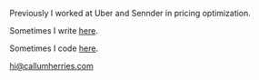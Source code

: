 Previously I worked at Uber and Sennder in pricing optimization.

Sometimes I write [here](https://callumherries.com).

Sometimes I code [here](https://github.com/callum-herries).

[hi@callumherries.com](hihi@callumherries.com)